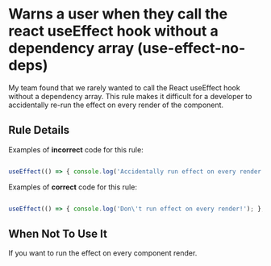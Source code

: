 # Warns a user when they call the react useEffect hook without a dependency array (use-effect-no-deps)

My team found that we rarely wanted to call the React useEffect hook without a dependency array. This rule makes it difficult for
a developer to accidentally re-run the effect on every render of the component.


## Rule Details

Examples of **incorrect** code for this rule:

```js

useEffect(() => { console.log('Accidentally run effect on every render!'); });

```

Examples of **correct** code for this rule:

```js

useEffect(() => { console.log('Don\'t run effect on every render!'); }, []);

```

## When Not To Use It

If you want to run the effect on every component render.
